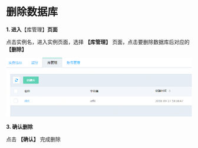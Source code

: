 # 删除数据库

**1. 进入**【库管理】**页面**

点击实例名，进入实例页面，选择 **【库管理】** 页面，点击要删除数据库后对应的 **【删除】**

![实例列表](../../../../../image/DRDS/db-list.png)

**3. 确认删除**

点击 **【确认】** 完成删除

